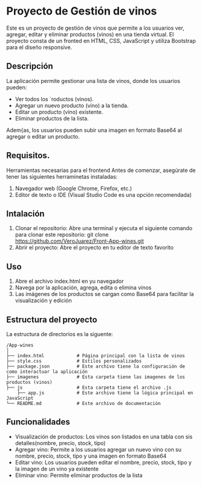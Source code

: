 # Proyecto de Gestión de vinos

Este es un proyecto de gestión de vinos que permite a los usuarios ver, agregar, editar y eliminar productos (vinos) en una tienda virtual. El proyecto consta de un fronted en HTML, CSS, JavaScript y utiliza Bootstrap para el diseño responsive.

## Descripción
La aplicación permite gestionar una lista de vinos, donde los usuarios pueden:
- Ver todos los ´roductos (vinos).
- Agregar un nuevo producto (vino) a la tienda.
- Editar un producto (vino) existente.
- Eliminar productos de la lista.

Adem{as, los usuarios pueden subir una imagen en formato Base64 al agregar o editar un producto.

## Requisitos.
Herramientas necesarias para el frontend
Antes de comenzar, asegúrate de tener las siguientes herraminetas instaladas:
1. Navegador web (Google Chrome, Firefox, etc.)
2. Editor de texto o IDE (Visual Studio Code es una opción recomendada)

## Intalación
1. Clonar el repositorio:
   Abre una terminal y ejecuta el siguiente comando para clonar este repositorio:
   git clone https://github.com/VeroJuarez/Front-App-wines.git
2. Abrir el proyecto:
   Abre el proyecto en tu editor de texto favorito

## Uso
1. Abre el archivo index.html en yu navegador
2. Navega por la aplicación, agrega, edita o elimina vinos
3. Las imágenes de los productos se cargan como Base64 para facilitar la visualización y edición

## Estructura del proyecto
La estructura de directorios es la siguente:
```
/App-wines
│
├── index.html            # Página principal con la lista de vinos         
├── style.css             # Estilos personalizados
├── package.json          # Este archivo tiene la configuración de como interactuar la aplicación
├── imagenes              # Esta carpeta tiene las imagenes de los productos (vinos)
├── js                    # Esta carpeta tiene el archivo .js
    ├── app.js            # Este archivo tiene la lógica principal en JavaScript
└── README.md             # Este archivo de documentación
```

## Funcionalidades
- Visualización de productos: Los vinos son listados en una tabla con sis detalles(nombre, precio, stock, tipo)
- Agregar vino: Permite a los usuarios agregar un nuevo vino con su nombre, precio, stock, tipo y una imagen en formato Base64
- Editar vino: Los usuarios pueden editar el nombre, precio, stock, tipo y la imagen de un vino ya existente
- Eliminar vino: Permite eliminar productos de la lista
